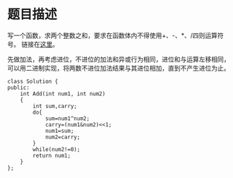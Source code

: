 # 题目描述
写一个函数，求两个整数之和，要求在函数体内不得使用+、-、*、/四则运算符号。 链接在[这里]()。

先做加法，再考虑进位，不进位的加法和异或行为相同，进位和与运算左移相同，可以用二进制实现，将两数不进位加法结果与其进位相加，直到不产生进位为止。
```
class Solution {
public:
    int Add(int num1, int num2)
    {
        int sum,carry;
        do{
            sum=num1^num2;
            carry=(num1&num2)<<1;
            num1=sum;
            num2=carry;
        }
        while(num2!=0);
        return num1;
    }
};
```